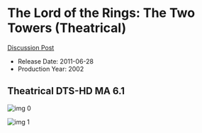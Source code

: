 # The Lord of the Rings: The Two Towers (Theatrical)

[Discussion Post](https://www.avsforum.com/threads/bass-eq-for-filtered-movies.2995212/post-59398144)

* Release Date: 2011-06-28
* Production Year: 2002

## Theatrical DTS-HD MA 6.1

![img 0](https://i.imgur.com/Cd6aIua.jpg)

![img 1](https://i.imgur.com/Yp7r4GB.png)

